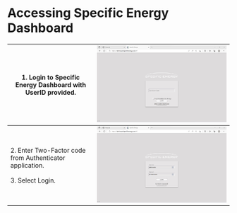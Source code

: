# Accessing Specific Energy Dashboard

| 1. Login to Specific Energy Dashboard with UserID provided.                          | ![](pic-1.png) |
| ------------------------------------------------------------------------------------ | -------------------------------------------------------------------------------------- |
| 2. Enter Two-Factor code from Authenticator application. <br/> <br/>3. Select Login. | ![](pic-2.png) |


